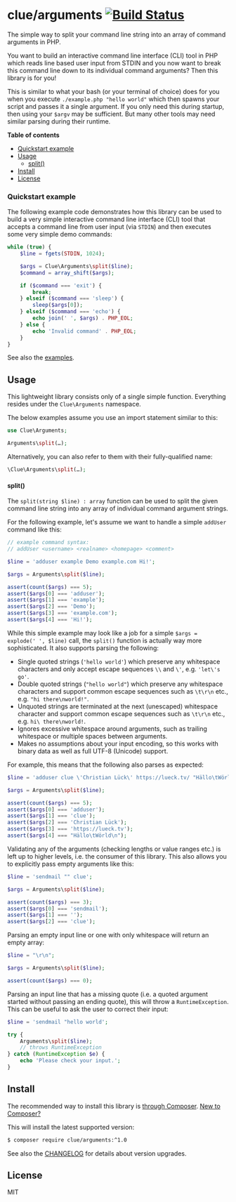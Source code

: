 # clue/arguments [![Build Status](https://travis-ci.org/clue/php-arguments.svg?branch=master)](https://travis-ci.org/clue/php-arguments)

The simple way to split your command line string into an array of command arguments in PHP.

You want to build an interactive command line interface (CLI) tool in PHP which
reads line based user input from STDIN and you now want to break this command
line down to its individual command arguments? Then this library is for you!

This is similar to what your bash (or your terminal of choice) does for you when
you execute `./example.php "hello world"` which then spawns your script and
passes it a single argument.
If you only need this during startup, then using your `$argv` may be sufficient.
But many other tools may need similar parsing during their runtime.

**Table of contents**

* [Quickstart example](#quickstart-example)
* [Usage](#usage)
  * [split()](#split)
* [Install](#install)
* [License](#license)

### Quickstart example

The following example code demonstrates how this library can be used to build
a very simple interactive command line interface (CLI) tool that accepts a
command line from user input (via `STDIN`) and then executes some very simple
demo commands:

```php
while (true) {
    $line = fgets(STDIN, 1024);

    $args = Clue\Arguments\split($line);
    $command = array_shift($args);

    if ($command === 'exit') {
        break;
    } elseif ($command === 'sleep') {
        sleep($args[0]);
    } elseif ($command === 'echo') {
        echo join(' ', $args) . PHP_EOL;
    } else {
        echo 'Invalid command' . PHP_EOL;
    }
}
```

See also the [examples](examples).

## Usage

This lightweight library consists only of a single simple function.
Everything resides under the `Clue\Arguments` namespace.

The below examples assume you use an import statement similar to this:

```php
use Clue\Arguments;

Arguments\split(…);
```

Alternatively, you can also refer to them with their fully-qualified name:

```php
\Clue\Arguments\split(…);
``` 

#### split()

The `split(string $line) : array` function can be used to split the given
command line string into any array of individual command argument strings.

For the following example, let's assume we want to handle a simple `addUser`
command like this:

```php
// example command syntax:
// addUser <username> <realname> <homepage> <comment>

$line = 'adduser example Demo example.com Hi!';

$args = Arguments\split($line);

assert(count($args) === 5);
assert($args[0] === 'adduser');
assert($args[1] === 'example');
assert($args[2] === 'Demo');
assert($args[3] === 'example.com');
assert($args[4] === 'Hi!');
```

While this simple example may look like a job for a simple
`$args = explode(' ', $line)` call, the `split()` function is actually
way more sophisticated. It also supports parsing the following:

* Single quoted strings (`'hello world'`) which preserve any whitespace characters and
  only accept escape sequences `\\` and `\'`, e.g. `'let\'s go'`.
* Double quoted strings (`"hello world"`) which preserve any whitespace characters and
  support common escape sequences such as `\t\r\n` etc., e.g. `"hi there\nworld!"`.
* Unquoted strings are terminated at the next (unescaped) whitespace character and
  support common escape sequences such as `\t\r\n` etc., e.g. `hi\ there\nworld!`.
* Ignores excessive whitespace around arguments, such as trailing whitespace or
  multiple spaces between arguments.
* Makes no assumptions about your input encoding, so this works with binary data
  as well as full UTF-8 (Unicode) support.

For example, this means that the following also parses as expected:

```php
$line = 'adduser clue \'Christian Lück\' https://lueck.tv/ "Hällo\tWörld\n"';

$args = Arguments\split($line);

assert(count($args) === 5);
assert($args[0] === 'adduser');
assert($args[1] === 'clue');
assert($args[2] === 'Christian Lück');
assert($args[3] === 'https://lueck.tv');
assert($args[4] === "Hällo\tWörld\n");
```

Validating any of the arguments (checking lengths or value ranges etc.) is left
up to higher levels, i.e. the consumer of this library. This also allows you to
explicitly pass empty arguments like this:

```php
$line = 'sendmail "" clue';

$args = Arguments\split($line);

assert(count($args) === 3);
assert($args[0] === 'sendmail');
assert($args[1] === '');
assert($args[2] === 'clue');
```

Parsing an empty input line or one with only whitespace will return an empty
array:

```php
$line = "\r\n";

$args = Arguments\split($line);

assert(count($args) === 0);
```

Parsing an input line that has a missing quote (i.e. a quoted argument started
without passing an ending quote), this will throw a `RuntimeException`. This
can be useful to ask the user to correct their input:

```php
$line = 'sendmail "hello world';

try {
    Arguments\split($line);
    // throws RuntimeException
} catch (RuntimeException $e) {
    echo 'Please check your input.';
}
```

## Install

The recommended way to install this library is [through Composer](http://getcomposer.org).
[New to Composer?](http://getcomposer.org/doc/00-intro.md)

This will install the latest supported version:

```bash
$ composer require clue/arguments:^1.0
```

See also the [CHANGELOG](CHANGELOG.md) for details about version upgrades.

## License

MIT
